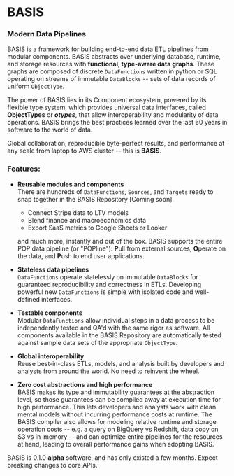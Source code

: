 # BASIS

### Modern Data Pipelines
 
BASIS is a framework for building end-to-end data ETL pipelines from modular components. BASIS
abstracts over underlying database, runtime, and storage resources with **functional,
type-aware data graphs**. These graphs are composed of discrete `DataFunctions` written in python or
SQL operating on streams of immutable `DataBlocks` -- sets of data records of uniform `ObjectType`.

The power of BASIS lies in its Component ecosystem, powered by its flexible type system, which
provides universal data interfaces, called **ObjectTypes** or _**otypes**_, that allow
interoperability and modularity of data operations. BASIS brings the best practices learned over
the last 60 years in software to the world of data.

Global collaboration, reproducible byte-perfect results, and performance at any
scale from laptop to AWS cluster -- this is **BASIS**.

### Features:

 - **Reusable modules and components**  
   There are hundreds of `DataFunctions`, `Sources`, and `Targets` ready to snap together in
   the BASIS Repository [Coming soon].
   
    - Connect Stripe data to LTV models
    - Blend finance and macroeconomics data
    - Export SaaS metrics to Google Sheets or Looker
    
   and much more, instantly and out of the box. BASIS supports the entire POP data pipeline (or
   "POPline"): **P**ull from external sources, **O**perate on the data, and **P**ush to end
   user applications.
  
 - **Stateless data pipelines**  
   `DataFunctions` operate statelessly on immutable `DataBlocks` for guaranteed reproducibility
   and correctness in ETLs. Developing powerful new `DataFunctions` is simple with isolated code
   and well-defined interfaces.  
     
 - **Testable components**  
   Modular `DataFunctions` allow individual steps in a data process to be independently tested and
   QA'd with the same rigor as software. All components available in the BASIS Repository are
   automatically tested against sample data sets of the appropriate `ObjectType`.
     
 - **Global interoperability**  
   Reuse best-in-class ETLs, models, and analysis built by developers and analysts from around
   the world. No need to reinvent the wheel.
     
 - **Zero cost abstractions and high performance**  
   BASIS makes its type and immutability guarantees at the abstraction level, so those
   guarantees can be compiled away at execution time for high performance. This lets developers and
   analysts work with clean mental models without incurring performance costs at runtime. The
   BASIS compiler also allows for modeling relative runtime and storage operation costs -- e.g. a
   query on BigQuery vs Redshift, data copy on S3 vs in-memory -- and can optimize entire pipelines
   for the resources at hand, leading to overall performance gains when adopting BASIS.
  
BASIS is 0.1.0 **alpha** software, and has only existed a few months. Expect breaking changes to
core APIs. 
